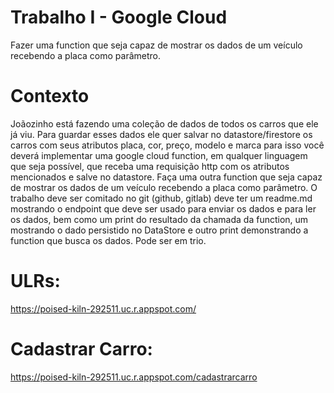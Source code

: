 # Trabalho I - Google Cloud
Fazer uma function que seja capaz de mostrar os dados de um veículo recebendo a placa como parâmetro.

# Contexto
Joãozinho está fazendo uma coleção de dados de todos os carros que ele já viu. Para guardar esses dados ele quer salvar no datastore/firestore os carros com seus atributos placa, cor, preço, modelo e marca para isso você deverá implementar uma google cloud function, em qualquer linguagem que seja possível, que receba uma requisição http com os atributos mencionados e salve no datastore. Faça uma outra function que seja capaz de mostrar os dados de um veículo recebendo a placa como parâmetro. O trabalho deve ser comitado no git (github, gitlab) deve ter um readme.md mostrando o endpoint que deve ser usado para enviar os dados e para ler os dados, bem como um print do resultado da chamada da function, um mostrando o dado persistido no DataStore e outro print demonstrando a function que busca os dados. Pode ser em trio.

# ULRs:
https://poised-kiln-292511.uc.r.appspot.com/

# Cadastrar Carro: 
https://poised-kiln-292511.uc.r.appspot.com/cadastrarcarro
